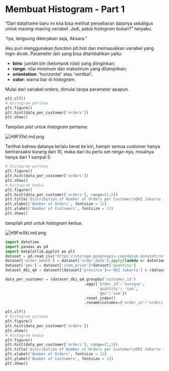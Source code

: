 # Membuat Histogram - Part 1

“Dari dataframe baru ini kita bisa melihat persebaran datanya sekaligus untuk masing-masing variabel. Jadi, pakai _histogram_ bukan?” tanyaku.

“Iya, langsung dikerjakan saja, Aksara.”

Aku pun menggunakan _function_ plt.hist dan memasukkan variabel yang ingin dicek. Parameter lain yang bisa ditambahkan yaitu:

* **bins**: jumlah bin (kelompok nilai) yang diinginkan;
* **range**: nilai minimum dan maksimum yang ditampilkan;
* **orientation**: 'horizontal' atau 'vertikal';
* **color**: warna bar di _histogram_.

Mulai dari variabel _orders_, dimulai tanpa parameter apapun.
```python
plt.clf()
# Histogram pertama
plt.figure()
plt.hist(data_per_customer['orders'])
plt.show()
```

Tampilan _plot_ untuk _histogram_ pertama:

![H9FXfeI.md.png](https://iili.io/H9FXfeI.md.png)

Terlihat bahwa datanya terlalu berat ke kiri, hampir semua _customer_ hanya bertransaksi kurang dari 10, maka dari itu perlu set _range_-nya, misalnya hanya dari 1 sampai 5.
```python
# Histogram pertama
plt.figure()
plt.hist(data_per_customer['orders'])
plt.show()
# Histogram kedua
plt.figure()
plt.hist(data_per_customer['orders'], range=(1,5))
plt.title('Distribution of Number of Orders per Customer\nDKI Jakarta in Q4 2019', fontsize=15, color='blue')
plt.xlabel('Number of Orders', fontsize = 12)
plt.ylabel('Number of Customers', fontsize = 12)
plt.show()
```

tampilah _plot_ untuk _histogram_ kedua:

![H9FwXkl.md.png](https://iili.io/H9FwXkl.md.png)

```python
import datetime
import pandas as pd
import matplotlib.pyplot as plt
dataset = pd.read_csv('https://storage.googleapis.com/dqlab-dataset/retail_raw_reduced.csv')
dataset['order_month'] = dataset['order_date'].apply(lambda x: datetime.datetime.strptime(x, "%Y-%m-%d").strftime('%Y-%m'))
dataset['gmv'] = dataset['item_price']*dataset['quantity']
dataset_dki_q4 = dataset[(dataset['province']=='DKI Jakarta') & (dataset['order_month'] >= '2019-10')]

data_per_customer = (dataset_dki_q4.groupby('customer_id')
                                   .agg({'order_id':'nunique', 
                                         'quantity': 'sum', 
                                         'gmv':'sum'})
                                   .reset_index()
                                   .rename(columns={'order_id':'orders'}))

plt.clf()
# Histogram pertama
plt.figure()
plt.hist(data_per_customer['orders'])
plt.show()
# Histogram kedua
plt.figure()
plt.hist(data_per_customer['orders'], range=(1,5))
plt.title('Distribution of Number of Orders per Customer\nDKI Jakarta in Q4 2019', fontsize=15, color='blue')
plt.xlabel('Number of Orders', fontsize = 12)
plt.ylabel('Number of Customers', fontsize = 12)
plt.show()
```
